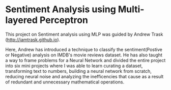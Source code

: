 # Sentiment Analysis using Multi-layered Perceptron

This project on Sentiment analysis using MLP was guided by Andrew Trask (http://iamtrask.github.io).

Here, Andrew has introduced a technique to classify the sentiment(Postive or Negative) analysis on IMDB's movie reviews dataset. He has also taught a way to frame problems for  a Neural Network and divided the entire project into six mini projects where I was able to learn curating a dataset, transforming text to numbers, building a neural network from scratch, reducing neural noise and analyzing the inefficencies that cause as a result of  redundant and unnecessary mathematical operations.

